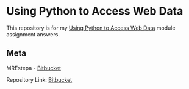 # Using Python to Access Web Data
This repository is for my [Using Python to Access Web Data](https://www.coursera.org/learn/python-network-data) module assignment answers.


## Meta
MREstepa - [Bitbucket](https://bitbucket.orh/MREstepa)

Repository Link: [Bitbucket](bitbucket.org/MREstepa/html-css-javascript/src)
